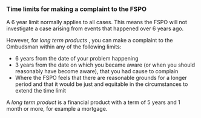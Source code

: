 ###  Time limits for making a complaint to the FSPO

A 6 year limit normally applies to all cases. This means the FSPO will not
investigate a case arising from events that happened over 6 years ago.

However, for _long term products_ , you can make a complaint to the Ombudsman
within any of the following limits:

  * 6 years from the date of your problem happening 
  * 3 years from the date on which you became aware (or when you should reasonably have become aware), that you had cause to complain 
  * Where the FSPO feels that there are reasonable grounds for a longer period and that it would be just and equitable in the circumstances to extend the time limit 

A _long term product_ is a financial product with a term of 5 years and 1
month or more, for example a mortgage.
